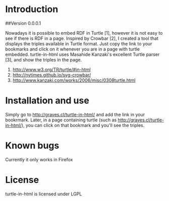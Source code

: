 # Introduction
##Version 0.0.0.1

Nowadays it is possible to embed RDF in Turtle [1], however it is not easy to see if there is RDF in a page. Inspired by Crowbar [2], I created a tool that displays the triples available in Turtle format. Just copy the link to your bookmarks and click on it whenever you are in a page with turtle embedded. turtle-in-html uses Masahide Kanzaki's excellent Turtle parser [3], and show the triples in the page.


1. http://www.w3.org/TR/turtle/#in-html
2. http://nytimes.github.io/svg-crowbar/
3. http://www.kanzaki.com/works/2006/misc/0308turtle.html


# Installation and use

Simply go to http://graves.cl/turtle-in-html/ and add the link in your bookrmark. Later, in a page containing turtle (such as http://graves.cl/turtle-in-html/), you can click on that bookmark and you'll see the triples.
# Known bugs

Currently it only works in Firefox

# License

turtle-in-html is licensed under LGPL
